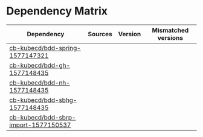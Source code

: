 # Dependency Matrix

Dependency | Sources | Version | Mismatched versions
---------- | ------- | ------- | -------------------
[cb-kubecd/bdd-spring-1577147321](https://github.com/cb-kubecd/bdd-spring-1577147321.git) |  | []() | 
[cb-kubecd/bdd-gh-1577148435](https://github.com/cb-kubecd/bdd-gh-1577148435.git) |  | []() | 
[cb-kubecd/bdd-nh-1577148435](https://github.com/cb-kubecd/bdd-nh-1577148435.git) |  | []() | 
[cb-kubecd/bdd-sbhg-1577148435](https://github.com/cb-kubecd/bdd-sbhg-1577148435.git) |  | []() | 
[cb-kubecd/bdd-sbrp-import-1577150537](https://github.com/cb-kubecd/bdd-sbrp-import-1577150537.git) |  | []() | 
